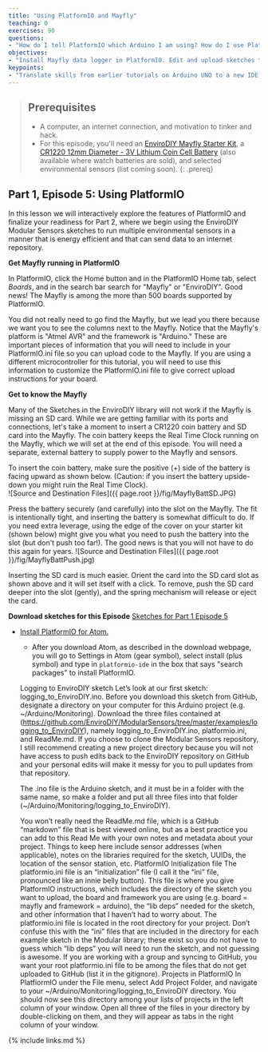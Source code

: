 ```yaml
---
title: "Using PlatformIO and Mayfly"
teaching: 0
exercises: 90
questions:
- "How do I tell PlatformIO which Arduino I am using? How do I use PlatformIO to upload a sketch to an Arduino board? How do I view and edit sketches in PlatformIO?"
objectives:
- "Install Mayfly data logger in PlatformIO. Edit and upload sketches to Mayfly. Set real time clock on Mayfly. Connect sensor to Mayfly."
keypoints:
- "Translate skills from earlier tutorials on Arduino UNO to a new IDE and different logger board."
---
```

> ## Prerequisites
>
> - A computer, an internet connection, and motivation to tinker and hack.
> - For this episode, you'll need an [EnviroDIY Mayfly Starter Kit](https://www.amazon.com/EnviroDIY-Mayfly-Arduino-Compatible-Starter/dp/B01FCVALDW), a [CR1220 12mm Diameter - 3V Lithium Coin Cell Battery](https://www.adafruit.com/product/380) (also available where watch batteries are sold), and selected environmental sensors (list coming soon).
{: .prereq}

## Part 1, Episode 5: Using PlatformIO

In this lesson we will interactively explore the features of PlatformIO and finalize your readiness for Part 2, where we begin using the EnviroDIY Modular Sensors sketches to run multiple environmental sensors in a manner that is energy efficient and that can send data to an internet repository.

**Get Mayfly running in PlatformIO**

In PlatformIO, click the Home button and in the PlatformIO Home tab, select *Boards*, and in the search bar search for "Mayfly" or "EnviroDIY". Good news! The Mayfly is among the more than 500 boards supported by PlatformIO.

You did not really need to go find the Mayfly, but we lead you there because we want you to see the columns next to the Mayfly. Notice that the Mayfly's platform is "Atmel AVR" and the framework is "Arduino." These are important pieces of information that you will need to include in your PlatformIO.ini file so you can upload code to the Mayfly. If you are using a different microcontroller for this tutorial, you will need to use this information to customize the PlatformIO.ini file to give correct upload instructions for your board.

**Get to know the Mayfly**

Many of the Sketches in the EnviroDIY library will not work if the Mayfly is missing an SD card. While we are getting familiar with its ports and connections, let's take a moment to insert a CR1220 coin battery and SD card into the Mayfly. The coin battery keeps the Real Time Clock running on the Mayfly, which we will set at the end of this episode. You will need a separate, external battery to supply power to the Mayfly and sensors.

To insert the coin battery, make sure the positive (+) side of the battery is facing upward as shown below. (Caution: if you insert the battery upside-down you might ruin the Real Time Clock).  
![Source and Destination Files]({{ page.root }}/fig/MayflyBattSD.JPG)

Press the battery securely (and carefully) into the slot on the Mayfly. The fit is intentionally tight, and inserting the battery is somewhat difficult to do. If you need extra leverage, using the edge of the cover on your starter kit (shown below) might give you what you need to push the battery into the slot (but don't push too far!). The good news is that you will not have to do this again for years.
![Source and Destination Files]({{ page.root }}/fig/MayflyBattPush.jpg)

Inserting the SD card is much easier. Orient the card into the SD card slot as shown above and it will set itself with a click. To remove, push the SD card deeper into the slot (gently), and the spring mechanism will release or eject the card.

**Download sketches for this Episode**
[Sketches for Part 1 Episode 5](weblink)



- [Install PlatformIO for Atom.](https://platformio.org/install/ide?install=atom)
  - After you download Atom, as described in the download webpage, you will go to Settings in Atom (gear symbol), select install (plus symbol) and type in `platformio-ide` in the box that says "search packages" to install PlatformIO.

  Logging to EnviroDIY sketch
  Let’s look at our first sketch: logging_to_EnviroDIY.ino. Before you download this sketch from GitHub, designate a directory on your computer for this Arduino project (e.g. ~/Arduino/Monitoring). Download the three files contained at (https://github.com/EnviroDIY/ModularSensors/tree/master/examples/logging_to_EnviroDIY), namely logging_to_EnviroDIY.ino, platformio.ini, and ReadMe.md. If you choose to clone the Modular Sensors repository, I still recommend creating a new project directory because you will not have access to push edits back to the EnviroDIY repository on GitHub and your personal edits will make it messy for you to pull updates from that repository.

  The .ino file is the Arduino sketch, and it must be in a folder with the same name, so make a folder and put all three files into that folder (~/Arduino/Monitoring/logging_to_EnviroDIY).

  You won’t really need the ReadMe.md file, which is a GitHub “markdown” file that is best viewed online, but as a best practice you can add to this Read Me with your own notes and metadata about your project. Things to keep here include sensor addresses (when applicable), notes on the libraries required for the sketch, UUIDs, the location of the sensor station, etc.
  PlatformIO Initialization file
  The platformio.ini file is an “initialization” file (I call it the “ini” file, pronounced like an innie belly button). This file is where you give PlatformIO instructions, which includes the directory of the sketch you want to upload, the board and framework you are using (e.g. board = mayfly and framework = arduino), the “lib deps” needed for the sketch, and other information that I haven’t had to worry about. The platformio.ini file is located in the root directory for your project. Don’t confuse this with the “ini” files that are included in the directory for each example sketch in the Modular library; these exist so you do not have to guess which “lib deps” you will need to run the sketch, and not guessing is awesome. If you are working with a group and syncing to GitHub, you want your root platformio.ini file to be among the files that do not get uploaded to GitHub (list it in the gitignore).
  Projects in PlatformIO
  In PlatfiormIO under the File menu, select Add Project Folder, and navigate to your ~/Arduino/Monitoring/logging_to_EnviroDIY directory. You should now see this directory among your lists of projects in the left column of your window. Open all three of the files in your directory by double-clicking on them, and they will appear as tabs in the right column of your window.


{% include links.md %}

